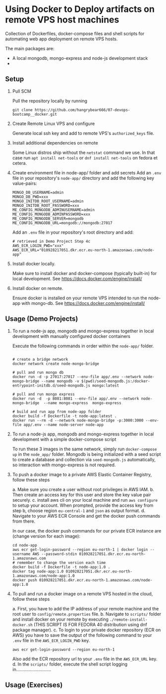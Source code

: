 # Using Docker to Deploy artifacts on remote VPS host machines

Collection of Dockerfiles, docker-compose files and shell scripts for automating web app deployment on remote VPS hosts.

The main packages are:
- A local mongodb, mongo-express and node-js development stack
- 

## Setup

1. Pull SCM

	Pull the repository locally by running 
	```
  	git clone https://github.com/hangrybear666/07-devops-bootcamp__docker.git
	```

2. Create Remote Linux VPS and configure

	Generate local ssh key and add to remote VPS's `authorized_keys` file.

3. Install additional dependencies on remote

	Some Linux distros ship without the `netstat` command we use. In that case run `apt install net-tools` or `dnf install net-tools` on fedora et cetera.

4. Create environment file in node-app/ folder and add secrets
	Add an `.env` file in your repository's `node-app/` directory and add the following key value-pairs:
	```
	MONGO_DB_USERNAME=admin
	MONGO_DB_PWD=xxx
	MONGO_INITDB_ROOT_USERNAME=admin
	MONGO_INITDB_ROOT_PASSWORD=xxx
	ME_CONFIG_MONGODB_ADMINUSERNAME=admin
	ME_CONFIG_MONGODB_ADMINPASSWORD=xxx
	ME_CONFIG_MONGODB_SERVER=mongodb
	ME_CONFIG_MONGODB_URL=mongodb://mongodb:27017
	```

	Add an `.env` file in your repository's root directory and add:
	```
	# retrieved in Demo Project Step 4c
	AWS_ECR_LOGIN_PWD="xxx"
	AWS_ECR_URL="010928217051.dkr.ecr.eu-north-1.amazonaws.com/node-app"

	``` 

5. Install docker locally.

	Make sure to install docker and docker-compose (typically built-in) for local development. See https://docs.docker.com/engine/install/

6. Install docker on remote.

	Ensure docker is installed on your remote VPS intended to run the node-app with mongo-db. See https://docs.docker.com/engine/install/

## Usage (Demo Projects)

1. To run a node-js app, mongodb and mongo-express together in local development with manually configured docker containers

	Execute the following commands in order within the `node-app/` folder.
	```

	# create a bridge network
	docker network create node-mongo-bridge

	# pull and run mongo db 
	docker run -d -p 27017:27017 --env-file app/.env --network node-mongo-bridge --name mongodb -v $(pwd)/seed-mongodb.js:/docker-entrypoint-initdb.d/seed-mongodb.js mongo:latest

	# pull and run mongo express
	docker run -d  -p 8081:8081 --env-file app/.env --network node-mongo-bridge  --name mongo-express  mongo-express

	# build and run app from node-app folder
	docker build -f Dockerfile -t node-app:latest .
	docker run --rm -d --network node-mongo-bridge -p:3000:3000 --env-file app/.env --name node-server node-app

	```

2. To run a node-js app, mongodb and mongo-express together in local development with a simple docker-compose script

	To run these 3 images in the same network, simply run `docker-compose up` in the `node_app/` folder.
	Mongodb is being initialized with a seed script to create a database and collection via `seed-mongodb.js` automatically, so interaction with mongo-express is not required.

3. To push a docker image to a private AWS Elastic Container Registry, follow these steps

	a. Make sure you create a user without root privileges in AWS IAM.
	b. Then create an access key for this user and store the key value pair securely.
	c. install aws cli on your local machine and run `aws configure` to setup your account. When prompted, provide the access key from step b, choose region `eu-central-1` and `json` as output format.
	d. Navigate to your AWS ECR Console and get the docker push commands from there.

	In our case, the docker push commands for our private ECR instance are (change version for each image):
	```
	cd node-app
	aws ecr get-login-password --region eu-north-1 | docker login --username AWS --password-stdin 010928217051.dkr.ecr.eu-north-1.amazonaws.com
	# remember to change the version each time
	docker build -f Dockerfile -t node-app:1.0 .
	docker tag node-app:1.0 010928217051.dkr.ecr.eu-north-1.amazonaws.com/node-app:1.0
	docker push 010928217051.dkr.ecr.eu-north-1.amazonaws.com/node-app:1.0
	
	```

4. To pull and run a docker image on a remote VPS hosted in the cloud, follow these steps

	a. First, you have to add the IP address of your remote machine and the root user to `config/remote.properties` file.
	b. Navigate to `scripts/` folder and install docker on your remote by executing `./remote-install-docker.sh` (THIS SCRIPT IS FOR FEDORA 40 distribution using dnf package manager).
	c. To login to your private docker repository (ECR on AWS) you have to save the output of the following command to your `.env` file in the `AWS_ECR_LOGIN_PWD` key. 
	```
	aws ecr get-login-password --region eu-north-1 
	```
	Also add the ECR repository url to your `.env` file in the `AWS_ECR_URL` key.
	d. In the `scripts/` folder, execute the shell script logging in............................




## Usage (Exercises)
